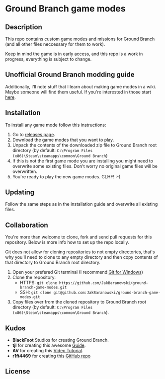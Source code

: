 # Ground Branch game modes

## Description

This repo contains custom game modes and missions for Ground Branch (and all 
other files neccessary for them to work).

Keep in mind the game is in early access, and this repo is a work in progress, 
everything is subject to change.

## Unofficial Ground Branch modding guide

Additionally, I'll note stuff that I learn about making game modes in a wiki. 
Maybe someone will find them useful. If you're interested in those start
[here](https://github.com/JakBaranowski/ground-branch-game-modes/wiki).

## Installation

To install any game mode follow this instructions:

1. Go to [releases page](https://github.com/JakBaranowski/ground-branch-game-modes/releases).
2. Download the game modes that you want to play.
3. Unpack the contents of the downloaded zip file to Ground Branch root directory
(by default: `C:\Program Files (x86)\Steam\steamapps\common\Ground Branch`)
4. If this is not the first game mode you are installing you might need to overwrite
some existing files. Don't worry no original game files will be overwritten.
5. You're ready to play the new game modes. GLHF! :-)

## Updating

Follow the same steps as in the installation guide and overwrite all existing files.

## Collaboration

You're more than welcome to clone, fork and send pull requests for this repository.
Below is more info how to set up the repo locally.

Git does not allow for cloning repositories to not empty directories, that's why you'll 
need to clone to any empty directory and then copy contents of that directory to Ground 
Branch root directory.

1. Open your prefered Git terminal (I recommend 
[Git for Windows](https://gitforwindows.org/))
2. Clone the repository:
    * HTTPS: `git clone https://github.com/JakBaranowski/ground-branch-game-modes.git`
    * SSH: `git clone git@github.com:JakBaranowski/ground-branch-game-modes.git`
3. Copy files over from the cloned repository to Ground Branch root directory
   (by default: `C:\Program Files (x86)\Steam\steamapps\common\Ground Branch`).

## Kudos

* **BlackFoot** Studios for creating Ground Branch.
* **tjl** for creating this awesome 
[Guide](https://steamcommunity.com/sharedfiles/filedetails/?id=2461956424).
* **AV** for creating this [Video Tutorial](https://www.youtube.com/playlist?list=PLle5osICJhZJwHxGOb1iBXoyu_uk9yXMY).
* **r1ft4469** for creating this [GitHub repo](https://github.com/r1ft4469/GB-Server-Mods)

## License
